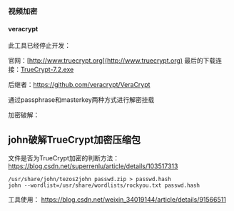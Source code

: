 ### 视频加密

#### veracrypt
此工具已经停止开发：

官网：[http://www.truecrypt.org](http://www.truecrypt.org)
最后的下载连接：[TrueCrypt-7.2.exe](https://sourceforge.net/projects/truecrypt/files/TrueCrypt/TrueCrypt-7.2.exe/download)

后继者：https://github.com/veracrypt/VeraCrypt

通过passphrase和masterkey两种方式进行解密挂载





加密破解：
## john破解TrueCrypt加密压缩包

文件是否为TrueCrypt加密的判断方法：https://blog.csdn.net/superrenlu/article/details/103517313

```
/usr/share/john/tezos2john passwd.zip > passwd.hash
john --wordlist=/usr/share/wordlists/rockyou.txt passwd.hash
```

工具使用：
https://blog.csdn.net/weixin_34019144/article/details/91566511


